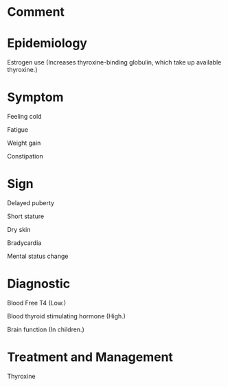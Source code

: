 # Comment

# Epidemiology

Estrogen use
(Increases thyroxine-binding globulin, which take up available thyroxine.)

# Symptom

Feeling cold

Fatigue

Weight gain

Constipation

# Sign

Delayed puberty

Short stature

Dry skin

Bradycardia

Mental status change

# Diagnostic

Blood Free T4
(Low.)

Blood thyroid stimulating hormone
(High.)

Brain function
(In children.)

# Treatment and Management

Thyroxine
